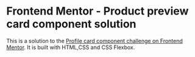 # Frontend Mentor - Product preview card component solution

This is a solution to the [Profile card component challenge on Frontend Mentor](https://www.frontendmentor.io/challenges/product-preview-card-component-GO7UmttRfa). It is built with HTML,CSS and CSS Flexbox.
